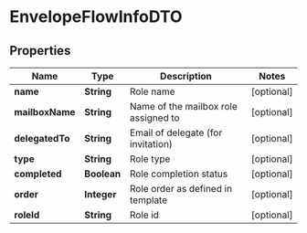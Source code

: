 # EnvelopeFlowInfoDTO

## Properties
Name | Type | Description | Notes
------------ | ------------- | ------------- | -------------
**name** | **String** | Role name |  [optional]
**mailboxName** | **String** | Name of the mailbox role assigned to |  [optional]
**delegatedTo** | **String** | Email of delegate (for invitation) |  [optional]
**type** | **String** | Role type |  [optional]
**completed** | **Boolean** | Role completion status |  [optional]
**order** | **Integer** | Role order as defined in template |  [optional]
**roleId** | **String** | Role id |  [optional]
